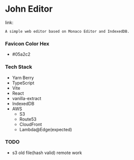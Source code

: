 # John Editor

link:

```
A simple web editor based on Monaco Editor and IndexedDB.
```

### Favicon Color Hex

- #05a2c2

### Tech Stack

- Yarn Berry
- TypeScript
- Vite
- React
- vanilla-extract
- IndexedDB
- AWS
  - S3
  - Route53
  - CloudFront
  - Lambda@Edge(expected)

### TODO

- s3 old file(hash valid) remote work
